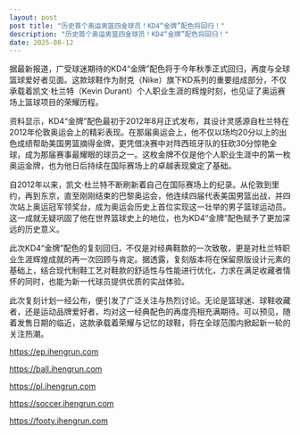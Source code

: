 ```yaml
---
layout: post
post title: "历史首个奥运男篮四金球员！KD4“金牌”配色将回归！" 
description: "历史首个奥运男篮四金球员！KD4“金牌”配色将回归！" 
date: 2025-08-12
---
```


据最新报道，广受球迷期待的KD4“金牌”配色将于今年秋季正式回归，再度与全球篮球爱好者见面。这款球鞋作为耐克（Nike）旗下KD系列的重要组成部分，不仅承载着凯文·杜兰特（Kevin Durant）个人职业生涯的辉煌时刻，也见证了奥运赛场上篮球项目的荣耀历程。

资料显示，KD4“金牌”配色最初于2012年8月正式发布，其设计灵感源自杜兰特在2012年伦敦奥运会上的精彩表现。在那届奥运会上，他不仅以场均20分以上的出色成绩帮助美国男篮摘得金牌，更凭借决赛中对阵西班牙队的狂砍30分惊艳全球，成为那届赛事最耀眼的球员之一。这枚金牌不仅是他个人职业生涯中的第一枚奥运金牌，也为他日后持续在国际赛场上的卓越表现奠定了基础。

自2012年以来，凯文·杜兰特不断刷新着自己在国际赛场上的纪录。从伦敦到里约，再到东京，直至刚刚结束的巴黎奥运会，他连续四届代表美国男篮出战，并四次站上奥运冠军领奖台，成为奥运会历史上首位实现这一壮举的男子篮球运动员。这一成就无疑巩固了他在世界篮球史上的地位，也为KD4“金牌”配色赋予了更加深远的历史意义。

此次KD4“金牌”配色的复刻回归，不仅是对经典鞋款的一次致敬，更是对杜兰特职业生涯辉煌成就的再一次回顾与肯定。据透露，复刻版本将在保留原版设计元素的基础上，结合现代制鞋工艺对鞋款的舒适性与性能进行优化，力求在满足收藏者情怀的同时，也能为新一代球员提供优质的实战体验。

此次复刻计划一经公布，便引发了广泛关注与热烈讨论。无论是篮球迷、球鞋收藏者，还是运动品牌爱好者，均对这一经典配色的再度亮相充满期待。可以预见，随着发售日期的临近，这款承载着荣耀与记忆的球鞋，将在全球范围内掀起新一轮的关注热潮。

https://ep.ihengrun.com

https://ball.ihengrun.com

https://pl.ihengrun.com

https://soccer.ihengrun.com

https://footy.ihengrun.com